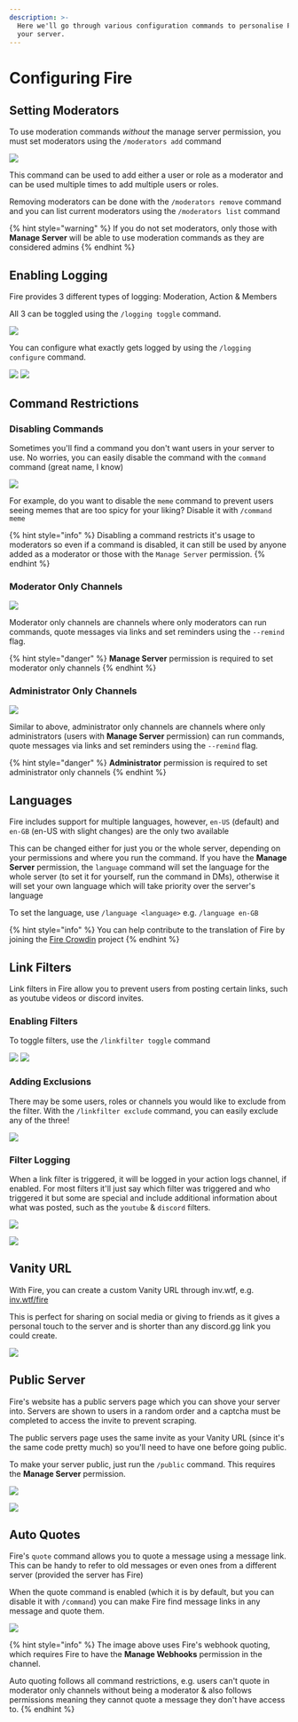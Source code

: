 ```yaml
---
description: >-
  Here we'll go through various configuration commands to personalise Fire for
  your server.
---
```


# Configuring Fire

## Setting Moderators

To use moderation commands _without_ the manage server permission, you must set moderators using the `/moderators add` command

![](../.gitbook/assets/moderators_add_cmd.png)

This command can be used to add either a user or role as a moderator and can be used multiple times to add multiple users or roles.

Removing moderators can be done with the `/moderators remove` command and you can list current moderators using the `/moderators list` command

{% hint style="warning" %}
If you do not set moderators, only those with **Manage Server** will be able to use moderation commands as they are considered admins
{% endhint %}

## Enabling Logging

Fire provides 3 different types of logging: Moderation, Action & Members

All 3 can be toggled using the `/logging toggle` command.

![](../.gitbook/assets/logging_toggle_cmd.png)

You can configure what exactly gets logged by using the `/logging configure` command.

![](../.gitbook/assets/logging_configure_cmd.png)
![](../.gitbook/assets/logging_configure.png)

## Command Restrictions

### Disabling Commands

Sometimes you'll find a command you don't want users in your server to use. No worries, you can easily disable the command with the `command` command (great name, I know)

![](../.gitbook/assets/command_cmd.png)

For example, do you want to disable the `meme` command to prevent users seeing memes that are too spicy for your liking?
Disable it with `/command meme`

{% hint style="info" %}
Disabling a command restricts it's usage to moderators so even if a command is disabled, it can still be used by anyone added as a moderator or those with the `Manage Server` permission.
{% endhint %}

### Moderator Only Channels

![](../.gitbook/assets/modonly_cmd.png)

Moderator only channels are channels where only moderators can run commands, quote messages via links and set reminders using the `--remind` flag.

{% hint style="danger" %}
**Manage Server** permission is required to set moderator only channels
{% endhint %}

### Administrator Only Channels

![](../.gitbook/assets/adminonly_cmd.png)

Similar to above, administrator only channels are channels where only administrators (users with **Manage Server** permission) can run commands, quote messages via links and set reminders using the `--remind` flag.

{% hint style="danger" %}
**Administrator** permission is required to set administrator only channels
{% endhint %}

## Languages

Fire includes support for multiple languages, however, `en-US` (default) and `en-GB` (en-US with slight changes) are the only two available

This can be changed either for just you or the whole server, depending on your permissions and where you run the command. If you have the **Manage Server** permission, the `language` command will set the language for the whole server (to set it for yourself, run the command in DMs), otherwise it will set your own language which will take priority over the server's language 

To set the language, use `/language <language>`
e.g. `/language en-GB`

{% hint style="info" %}
You can help contribute to the translation of Fire by joining the [Fire Crowdin](https://inv.wtf/i18n) project
{% endhint %}

## Link Filters

Link filters in Fire allow you to prevent users from posting certain links, such as youtube videos or discord invites.

### Enabling Filters

To toggle filters, use the `/linkfilter toggle` command

![](../.gitbook/assets/linkfilter_toggle_cmd.png)
![](../.gitbook/assets/linkfilter_toggle.png)

### Adding Exclusions

There may be some users, roles or channels you would like to exclude from the filter. With the `/linkfilter exclude` command, you can easily exclude any of the three!

![](../.gitbook/assets/linkfilter_exclude_cmd.png)

### Filter Logging

When a link filter is triggered, it will be logged in your action logs channel, if enabled. For most filters it'll just say which filter was triggered and who triggered it but some are special and include additional information about what was posted, such as the `youtube` & `discord` filters.

![](../.gitbook/assets/linkfilter_logging_discord.png)

![](../.gitbook/assets/linkfilter_logging_youtube.png)

## Vanity URL

With Fire, you can create a custom Vanity URL through inv.wtf, e.g. [inv.wtf/fire](https://inv.wtf/fire)

This is perfect for sharing on social media or giving to friends as it gives a personal touch to the server and is shorter than any discord.gg link you could create.

![](../.gitbook/assets/vanityurl_cmd.png)

## Public Server

Fire's website has a public servers page which you can shove your server into. Servers are shown to users in a random order and a captcha must be completed to access the invite to prevent scraping.

The public servers page uses the same invite as your Vanity URL (since it's the same code pretty much) so you'll need to have one before going public.

To make your server public, just run the `/public` command.
This requires the **Manage Server** permission.

![](../.gitbook/assets/public_cmd.png)

![](../.gitbook/assets/website_discover.png)

## Auto Quotes

Fire's `quote` command allows you to quote a message using a message link. This can be handy to refer to old messages or even ones from a different server (provided the server has Fire)

When the quote command is enabled (which it is by default, but you can disable it with `/command`) you can make Fire find message links in any message and quote them.

![](../.gitbook/assets/autoquote_example.png)

{% hint style="info" %}
The image above uses Fire's webhook quoting, which requires Fire to have the **Manage Webhooks** permission in the channel.

Auto quoting follows all command restrictions, e.g. users can't quote in moderator only channels without being a moderator & also follows permissions meaning they cannot quote a message they don't have access to.
{% endhint %}
